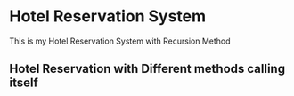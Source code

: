 # Hotel Reservation System

 This is my Hotel Reservation System with Recursion Method
  
  ## Hotel Reservation with Different methods calling itself
